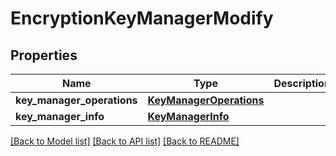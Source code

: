 # EncryptionKeyManagerModify

## Properties
Name | Type | Description | Notes
------------ | ------------- | ------------- | -------------
**key_manager_operations** | [**KeyManagerOperations**](KeyManagerOperations.md) |  | 
**key_manager_info** | [**KeyManagerInfo**](KeyManagerInfo.md) |  | [optional] 

[[Back to Model list]](../README.md#documentation-for-models) [[Back to API list]](../README.md#documentation-for-api-endpoints) [[Back to README]](../README.md)


